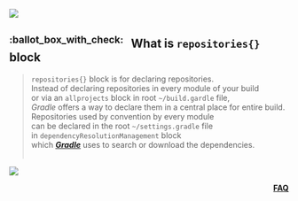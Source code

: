 ![](https://via.placeholder.com/1024x1.png/0078D7/0078D7/text=+)<!--1px blue line-->
<!-- What is repositories{} block -->
<h2><sup>:ballot_box_with_check:&ensp;</sup>
  What is <code>repositories{}</code> block
</h2>
<blockquote>
<span><!-- leave the next line blank -->

`repositories{}` block is for declaring repositories.  
Instead of declaring repositories in every module of your build  
or via an `allprojects` block in root `~/build.gardle` file,  
*Gradle* offers a way to declare them in a central place for entire build.
<br/>
Repositories used by convention by every module  
can be declared in the root `~/settings.gradle` file  
in `dependencyResolutionManagement` block  
which ***[Gradle](01-what-is-gradle.md)*** uses to search or download the dependencies.
</span>
  <br/><br/>
</blockquote>

![](https://via.placeholder.com/1024x1.png/0078D7/0078D7/text=+)<!--1px blue line-->
<p align="right"><a href="/../../#--------------questionfaq----------"><b>FAQ</b></a></p>
